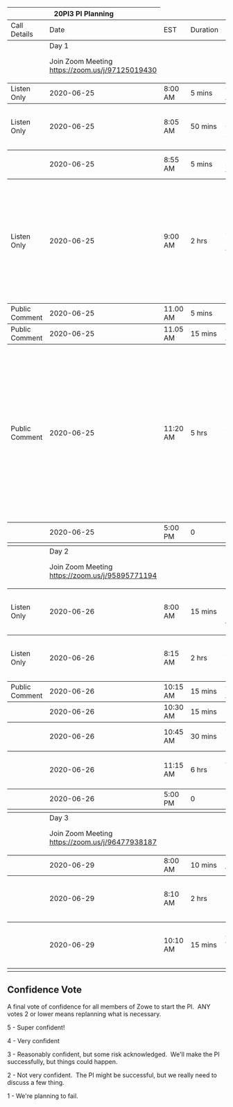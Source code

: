 <table>
    <thead>
        <tr>
            <th colspan="2">20PI3 PI Planning</th>
        </tr>
    </thead>
    <tbody>
        <tr>
            <td>Call Details</td>
            <td>Date</td>
            <td>EST</td>
            <td>Duration</td>
            <td>Event</td>
            <td>Presenter</td>
            <td>Attendees</td>
            <td>Description</td>
            <td>Presentation Link</td>
    </tbody>
    <tbody>
        <tr>
            <td></td>
            <td>Day 1

Join Zoom Meeting
https://zoom.us/j/97125019430</td>
            <td></td>
            <td></td>
            <td></td>
            <td></td>
            <td></td>
            <td></td>
            <td></td>
    </tbody>
    <tbody>
        <tr>
            <td>Listen Only</td>
            <td>2020-06-25</td>
            <td>8:00 AM</td>
            <td>5 mins</td>
            <td>Opening Announcement</td>
            <td>Facilitator</td>
            <td></td>
            <td>Highlights of the PI Planning</td>
            <td></td>
    </tbody>
    <tbody>
        <tr>
            <td>Listen Only</td>
            <td>2020-06-25</td>
            <td>8:05 AM</td>
            <td>50 mins</td>
            <td>Business Context / Solution Vision</td>
            <td>ZLC</td>
            <td>ZLC, Squad Leads, Scrum Master</td>
            <td>Squad Members, Stakeholders & Users
The ZLC will describe their wholistic vision for the PI.</td>
            <td>ZLC</td>
    </tbody>
    <tbody>
        <tr>
            <td></td>
            <td>2020-06-25</td>
            <td>8:55 AM</td>
            <td>5 mins</td>
            <td>5 min break / swap to Squad vision</td>
            <td></td>
            <td></td>
            <td></td>
            <td></td>
    </tbody>
    <tbody>
        <tr>
            <td>Listen Only</td>
            <td>2020-06-25</td>
            <td>9:00 AM</td>
            <td>2 hrs</td>
            <td>Squad vision, 
10-15 mins each</td>
            <td>Squad Leaders</td>
            <td>ZLC, Squad Leads, Scrum Master</td>
            <td>Squad Members, Stakeholders & Users
What does each squad want to do in the next PI?</td>
            <td>API-ML Squad
CI/CD (CUPIDS V2) Squad
CUPIDS Squad
Explorer Squad
WebUI Squad
CLI Squad
Onboarding
Doc Squad</td>
    </tbody>
    <tbody>
        <tr>
            <td>Public Comment</td>
            <td>2020-06-25</td>
            <td>11.00 AM</td>
            <td>5 mins</td>
            <td>Facilitator</td>
            <td></td>
            <td></td>
            <td>Provide end of day comments and preparation for Day 2</td>
            <td></td>
    </tbody>
    <tbody>
        <tr>
            <td>Public Comment</td>
            <td>2020-06-25</td>
            <td>11.05 AM</td>
            <td>15 mins</td>
            <td>Questions and Answers</td>
            <td></td>
            <td></td>
            <td>This time slot is available for the Community to ask questions</td>
            <td></td>
    </tbody>
    <tbody>
        <tr>
            <td>Public Comment</td>
            <td>2020-06-25</td>
            <td>11:20 AM</td>
            <td>5 hrs</td>
            <td>Squad Breakouts</td>
            <td></td>
            <td></td>
            <td>Squad Leads, Squad Members
- Squads go off to fit stories to sprints and create their Draft PI Objectives
- Capture Business Value

Zoom Links to meetings:
- API-ML Squad: : https://zoom.us/j/98404818292
- CI/CD (CUPIDS V2) Squad: http://meetingURL
- Explorer Squad: http://meetingURL
- WebUI Squad: http://meetingURL
- CLI Squad: http://meetingURL
- Doc Squad: https://zoom.us/j/646062143 
</td>
            <td></td>
    </tbody>
    <tbody>
        <tr>
            <td></td>
            <td>2020-06-25</td>
            <td>5:00 PM</td>
            <td>0</td>
            <td>Day 1 End</td>
            <td></td>
            <td></td>
            <td></td>
            <td></td>
    </tbody>
<tbody>
        <tr>
            <td></td>
            <td></td>
            <td></td>
            <td></td>
            <td></td>
            <td></td>
            <td></td>
            <td></td>
            <td></td>
    </tbody>
    <tbody>
        <tr>
            <td></td>
            <td>Day 2

Join Zoom Meeting
https://zoom.us/j/95895771194</td>
            <td></td>
            <td></td>
            <td></td>
            <td></td>
            <td></td>
            <td></td>
            <td></td>
    </tbody>
    <tbody>
        <tr>
            <td>Listen Only</td>
            <td>2020-06-26</td>
            <td>8:00 AM</td>
            <td>15 mins</td>
            <td>Explanation of Draft Readouts / Pre Q&A</td>
            <td>Facilitator</td>
            <td>ZLC, Squad Leads, Scrum Master</td>
            <td>Squad Members, Stakeholders & Users</td>
            <td></td>
    </tbody>
    <tbody>
        <tr>
            <td>Listen Only</td>
            <td>2020-06-26</td>
            <td>8:15 AM</td>
            <td>2 hrs</td>
            <td>Squad Draft Readouts</td>
            <td>Squad Leads</td>
            <td>ZLC, Squad Leads, Scrum Maste</td>
            <td>Squad Members, Stakeholders & Users
15 mins each squad, read draft objectives, highlight risks that need ZLC support, dependencies with other squads</td>
            <td></td>
    </tbody>
    <tbody>
        <tr>
            <td>Public Comment</td>
            <td>2020-06-26</td>
            <td>10:15 AM</td>
            <td>15 mins</td>
            <td>Questions and Answers</td>
            <td></td>
            <td></td>
            <td>This time slot is available for the Community to ask questions</td>
            <td></td>
    </tbody>
    <tbody>
        <tr>
            <td></td>
            <td>2020-06-26</td>
            <td>10:30 AM</td>
            <td>15 mins</td>
            <td>Break</td>
            <td></td>
            <td></td>
            <td></td>
            <td></td>
    </tbody>
    <tbody>
        <tr>
            <td></td>
            <td>2020-06-26</td>
            <td>10:45 AM</td>
            <td>30 mins</td>
            <td>ZLC Review / Management Discussion</td>
            <td></td>
            <td></td>
            <td>ZLC, Facilitators there any private feedback needed from the ZLC to squads?</td>
            <td></td>
    </tbody>
    <tbody>
        <tr>
            <td></td>
            <td>2020-06-26</td>
            <td>11:15 AM</td>
            <td>6 hrs</td>
            <td>Team Breakouts</td>
            <td></td>
            <td>Squad Leads, Squad Members</td>
            <td></td>
            <td></td>
    </tbody>
    <tbody>
        <tr>
            <td></td>
            <td>2020-06-26</td>
            <td>5:00 PM</td>
            <td>0</td>
            <td>Day 2 End</td>
            <td></td>
            <td></td>
            <td></td>
            <td></td>
    </tbody>
    <tbody>
        <tr>
            <td></td>
            <td></td>
            <td></td>
            <td></td>
            <td></td>
            <td></td>
            <td></td>
            <td></td>
            <td></td>
    </tbody>
    <tbody>
        <tr>
            <td></td>
            <td>Day 3

Join Zoom Meeting
https://zoom.us/j/96477938187</td>
            <td></td>
            <td></td>
            <td></td>
            <td></td>
            <td></td>
            <td></td>
            <td></td>
    </tbody>
    <tbody>
        <tr>
            <td></td>
            <td>2020-06-29</td>
            <td>8:00 AM</td>
            <td>10 mins</td>
            <td>Explanation of final review</td>
            <td></td>
            <td></td>
            <td></td>
            <td></td>
    </tbody>
    <tbody>
        <tr>
            <td></td>
            <td>2020-06-29</td>
            <td>8:10 AM</td>
            <td>2 hrs</td>
            <td>Final Readouts</td>
            <td>Squad Leads</td>
            <td>ZLC, Squad Leads, Scrum Master</td>
            <td>Squad Members, Stakeholders & Users
Teams read their final list of objectives, highlight changes since yesterday, outstanding / new risks</td>
            <td></td>
    </tbody>
    <tbody>
        <tr>
            <td></td>
            <td>2020-06-29</td>
            <td>10:10 AM</td>
            <td>15 mins</td>
            <td>Confidence Vote (see below)</td>
            <td>Facilitator</td>
            <td>ZLC, Squad Leads, Scrum Master</td>
            <td>Squad Members, Stakeholders & Users</td>
            <td></td>
    </tbody>
    <tbody>
        <tr>
            <td></td>
            <td></td>
            <td></td>
            <td></td>
            <td></td>
            <td></td>
            <td></td>
            <td></td>
            <td></td>
    </tbody>
    </table>


## Confidence Vote

A final vote of confidence for all members of Zowe to start the PI.  ANY votes 2 or lower means replanning what is necessary.

5 - Super confident!

4 - Very confident

3 - Reasonably confident, but some risk acknowledged.  We'll make the PI successfully, but things could happen.

2 - Not very confident.  The PI might be successful, but we really need to discuss a few thing.

1 - We're planning to fail.  
